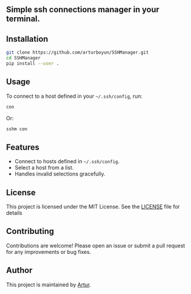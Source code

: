 ## Simple ssh connections manager in your terminal.

## Installation
```bash
git clone https://github.com/arturboyun/SSHManager.git
cd SSHManager
pip install --user .
```

## Usage
To connect to a host defined in your `~/.ssh/config`, run:
```bash
con
```
Or:
```bash
sshm con
```

## Features
- Connect to hosts defined in `~/.ssh/config`.
- Select a host from a list.
- Handles invalid selections gracefully.

## License
This project is licensed under the MIT License. See the [LICENSE](LICENSE) file for details

## Contributing
Contributions are welcome! Please open an issue or submit a pull request for any improvements or bug
fixes.

## Author
This project is maintained by [Artur](https://github.com/arturboyun).